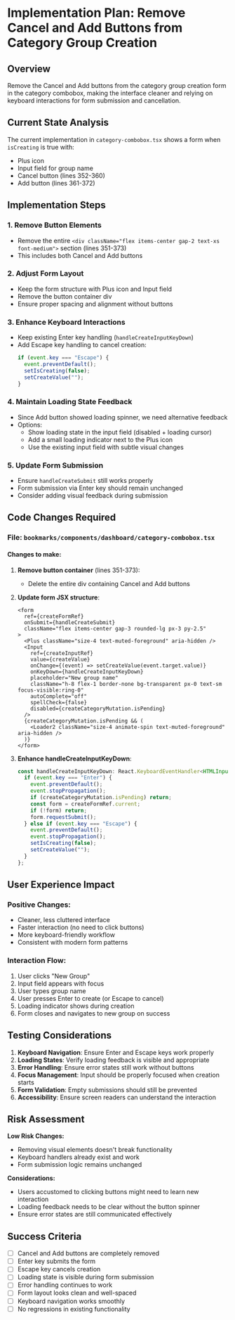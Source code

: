 # Implementation Plan: Remove Cancel and Add Buttons from Category Group Creation

## Overview

Remove the Cancel and Add buttons from the category group creation form in the category combobox, making the interface cleaner and relying on keyboard interactions for form submission and cancellation.

## Current State Analysis

The current implementation in `category-combobox.tsx` shows a form when `isCreating` is true with:
- Plus icon
- Input field for group name
- Cancel button (lines 352-360)
- Add button (lines 361-372)

## Implementation Steps

### 1. Remove Button Elements
- Remove the entire `<div className="flex items-center gap-2 text-xs font-medium">` section (lines 351-373)
- This includes both Cancel and Add buttons

### 2. Adjust Form Layout
- Keep the form structure with Plus icon and Input field
- Remove the button container div
- Ensure proper spacing and alignment without buttons

### 3. Enhance Keyboard Interactions
- Keep existing Enter key handling (`handleCreateInputKeyDown`)
- Add Escape key handling to cancel creation:
  ```typescript
  if (event.key === "Escape") {
    event.preventDefault();
    setIsCreating(false);
    setCreateValue("");
  }
  ```

### 4. Maintain Loading State Feedback
- Since Add button showed loading spinner, we need alternative feedback
- Options:
  - Show loading state in the input field (disabled + loading cursor)
  - Add a small loading indicator next to the Plus icon
  - Use the existing input field with subtle visual changes

### 5. Update Form Submission
- Ensure `handleCreateSubmit` still works properly
- Form submission via Enter key should remain unchanged
- Consider adding visual feedback during submission

## Code Changes Required

### File: `bookmarks/components/dashboard/category-combobox.tsx`

#### Changes to make:
1. **Remove button container** (lines 351-373):
   - Delete the entire div containing Cancel and Add buttons

2. **Update form JSX structure**:
   ```tsx
   <form
     ref={createFormRef}
     onSubmit={handleCreateSubmit}
     className="flex items-center gap-3 rounded-lg px-3 py-2.5"
   >
     <Plus className="size-4 text-muted-foreground" aria-hidden />
     <Input
       ref={createInputRef}
       value={createValue}
       onChange={(event) => setCreateValue(event.target.value)}
       onKeyDown={handleCreateInputKeyDown}
       placeholder="New group name"
       className="h-8 flex-1 border-none bg-transparent px-0 text-sm focus-visible:ring-0"
       autoComplete="off"
       spellCheck={false}
       disabled={createCategoryMutation.isPending}
     />
     {createCategoryMutation.isPending && (
       <Loader2 className="size-4 animate-spin text-muted-foreground" aria-hidden />
     )}
   </form>
   ```

3. **Enhance handleCreateInputKeyDown**:
   ```typescript
   const handleCreateInputKeyDown: React.KeyboardEventHandler<HTMLInputElement> = (event) => {
     if (event.key === "Enter") {
       event.preventDefault();
       event.stopPropagation();
       if (createCategoryMutation.isPending) return;
       const form = createFormRef.current;
       if (!form) return;
       form.requestSubmit();
     } else if (event.key === "Escape") {
       event.preventDefault();
       event.stopPropagation();
       setIsCreating(false);
       setCreateValue("");
     }
   };
   ```

## User Experience Impact

### Positive Changes:
- Cleaner, less cluttered interface
- Faster interaction (no need to click buttons)
- More keyboard-friendly workflow
- Consistent with modern form patterns

### Interaction Flow:
1. User clicks "New Group"
2. Input field appears with focus
3. User types group name
4. User presses Enter to create (or Escape to cancel)
5. Loading indicator shows during creation
6. Form closes and navigates to new group on success

## Testing Considerations

1. **Keyboard Navigation**: Ensure Enter and Escape keys work properly
2. **Loading States**: Verify loading feedback is visible and appropriate
3. **Error Handling**: Ensure error states still work without buttons
4. **Focus Management**: Input should be properly focused when creation starts
5. **Form Validation**: Empty submissions should still be prevented
6. **Accessibility**: Ensure screen readers can understand the interaction

## Risk Assessment

**Low Risk Changes:**
- Removing visual elements doesn't break functionality
- Keyboard handlers already exist and work
- Form submission logic remains unchanged

**Considerations:**
- Users accustomed to clicking buttons might need to learn new interaction
- Loading feedback needs to be clear without the button spinner
- Ensure error states are still communicated effectively

## Success Criteria

- [ ] Cancel and Add buttons are completely removed
- [ ] Enter key submits the form
- [ ] Escape key cancels creation
- [ ] Loading state is visible during form submission
- [ ] Error handling continues to work
- [ ] Form layout looks clean and well-spaced
- [ ] Keyboard navigation works smoothly
- [ ] No regressions in existing functionality

